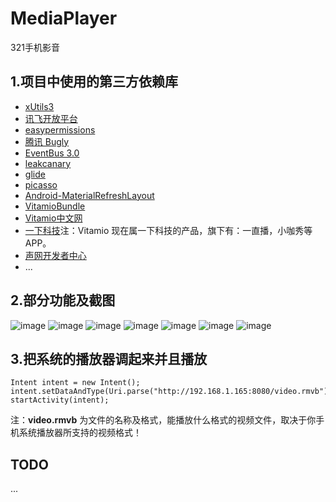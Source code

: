 # MediaPlayer

321手机影音

## 1.项目中使用的第三方依赖库

- [xUtils3](https://github.com/wyouflf/xUtils3)
- [讯飞开放平台](https://www.xfyun.cn/)
- [easypermissions](https://github.com/googlesamples/easypermissions)
- [腾讯 Bugly](https://bugly.qq.com/v2/)
- [EventBus 3.0](https://github.com/greenrobot/EventBus)
- [leakcanary](https://github.com/square/leakcanary)
- [glide](https://github.com/bumptech/glide)
- [picasso](https://github.com/square/picasso)
- [Android-MaterialRefreshLayout](https://github.com/android-cjj/Android-MaterialRefreshLayout)
- [VitamioBundle](https://github.com/yixia/VitamioBundle)
- [Vitamio中文网](https://www.vitamio.org/)
- [一下科技](http://www.yixia.com/)注：Vitamio 现在属一下科技的产品，旗下有：一直播，小咖秀等APP。
- [声网开发者中心](https://docs.agora.io/cn)
- ...

## 2.部分功能及截图

![image](https://github.com/xinpengfei520/MediaPlayer/blob/master/image/example1.png)
![image](https://github.com/xinpengfei520/MediaPlayer/blob/master/image/example2.png)
![image](https://github.com/xinpengfei520/MediaPlayer/blob/master/image/example3.png)
![image](https://github.com/xinpengfei520/MediaPlayer/blob/master/image/example4.png)
![image](https://github.com/xinpengfei520/MediaPlayer/blob/master/image/example5.png)
![image](https://github.com/xinpengfei520/MediaPlayer/blob/master/image/example6.png)
![image](https://github.com/xinpengfei520/MediaPlayer/blob/master/image/example7.png)

## 3.把系统的播放器调起来并且播放

```
Intent intent = new Intent();
intent.setDataAndType(Uri.parse("http://192.168.1.165:8080/video.rmvb"),"video/*");
startActivity(intent);
```

注：**video.rmvb** 为文件的名称及格式，能播放什么格式的视频文件，取决于你手机系统播放器所支持的视频格式！

## TODO

...

